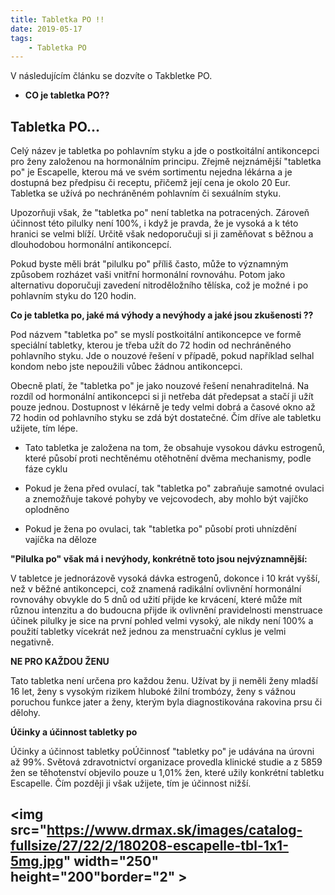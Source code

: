 ```yaml
---
title: Tabletka PO !!  
date: 2019-05-17
tags: 
    - Tabletka PO 
---
```

V následujícím článku se dozvíte o Takbletke PO.

 - **CO je tabletka PO??** 

## Tabletka PO...

Celý název je tabletka po pohlavním styku a jde o postkoitální antikoncepci pro ženy založenou na hormonálním principu. Zřejmě nejznámější "tabletka po" je Escapelle, kterou má ve svém sortimentu nejedna lékárna a je dostupná bez předpisu či receptu, přičemž její cena je okolo 20 Eur. Tabletka se užívá po nechráněném pohlavním či sexuálním styku.

Upozorňuji však, že "tabletka po" není tabletka na potracených. Zároveň účinnost této pilulky není 100%, i když je pravda, že je vysoká a k této hranici se velmi blíží. Určitě však nedoporučuji si ji zaměňovat s běžnou a dlouhodobou hormonální antikoncepcí.

Pokud byste měli brát "pilulku po" příliš často, může to významným způsobem rozházet vaši vnitřní hormonální rovnováhu. Potom jako alternativu doporučuji zavedení nitroděložního tělíska, což je možné i po pohlavním styku do 120 hodin.


**Co je tabletka po, jaké má výhody a nevýhody a jaké jsou zkušenosti ??**

Pod názvem "tabletka po" se myslí postkoitální antikoncepce ve formě speciální tabletky, kterou je třeba užít do 72 hodin od nechráněného pohlavního styku. Jde o nouzové řešení v případě, pokud například selhal kondom nebo jste nepoužili vůbec žádnou antikoncepci.

Obecně platí, že "tabletka po" je jako nouzové řešení nenahraditelná. Na rozdíl od hormonální antikoncepci si ji netřeba dát předepsat a stačí ji užít pouze jednou. Dostupnost v lékárně je tedy velmi dobrá a časové okno až 72 hodin od pohlavního styku se zdá být dostatečné. Čím dříve ale tabletku užijete, tím lépe.

- Tato tabletka je založena na tom, že obsahuje vysokou dávku estrogenů, které působí proti nechtěnému otěhotnění dvěma mechanismy, podle fáze cyklu

- Pokud je žena před ovulací, tak "tabletka po" zabraňuje samotné ovulaci a znemožňuje takové pohyby ve vejcovodech, aby mohlo být vajíčko oplodněno

- Pokud je žena po ovulaci, tak "tabletka po" působí proti uhnízdění vajíčka na děloze


**"Pilulka po" však má i nevýhody, konkrétně toto jsou nejvýznamnější:**

V tabletce je jednorázově vysoká dávka estrogenů, dokonce i 10 krát vyšší, než v běžné antikoncepci, což znamená radikální ovlivnění hormonální rovnováhy
obvykle do 5 dnů od užití přijde ke krvácení, které může mít různou intenzitu a do budoucna přijde ik ovlivnění pravidelnosti menstruace
účinek pilulky je sice na první pohled velmi vysoký, ale nikdy není 100% a použití tabletky vícekrát než jednou za menstruační cyklus je velmi negativně.


**NE PRO KAŽDOU ŽENU**

Tato tabletka není určena pro každou ženu. Užívat by ji neměli ženy mladší 16 let, ženy s vysokým rizikem hluboké žilní trombózy, ženy s vážnou poruchou funkce jater a ženy, kterým byla diagnostikována rakovina prsu či dělohy.

**Účinky a účinnost tabletky po**

Účinky a účinnost tabletky poÚčinnosť "tabletky po" je udávána na úrovni až 99%. Světová zdravotnictví organizace provedla klinické studie a z 5859 žen se těhotenství objevilo pouze u 1,01% žen, které užily konkrétní tabletku Escapelle. Čím později ji však užijete, tím je účinnost nižší.

 
<img src="https://www.drmax.sk/images/catalog-fullsize/27/22/2/180208-escapelle-tbl-1x1-5mg.jpg" width="250" height="200"border="2" >
---